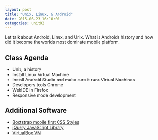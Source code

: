```yaml
---
layout: post
title: "Unix, Linux, & Android"
date: 2015-06-23 16:10:00
categories: unit02
---
```


Let talk about Android, Linux, and Unix. What is Androids history and how did it become the worlds most dominate mobile platform.

## Class Agenda

* Unix, a history
* Install Linux Virtual Machine
* Install Android Studio and make sure it runs Virtual Machines
* Developers tools Chrome
* WebIDE in Firefox
* Responsive mode development

## Additional Software
* [Bootstrap mobile first CSS Styles](http://getbootstrap.com/)
* [jQuery JavaScript Library](https://jquery.com/)
* [VirtualBox VM](https://www.virtualbox.org/wiki/Downloads)
